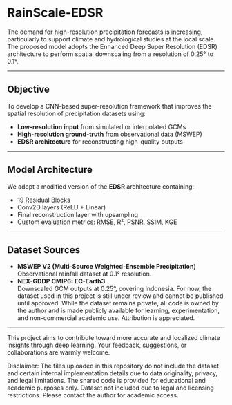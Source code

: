 # RainScale-EDSR
The demand for high-resolution precipitation forecasts is increasing, particularly to support climate and hydrological studies at the local scale. The proposed model adopts the Enhanced Deep Super Resolution (EDSR) architecture to perform spatial downscaling from a resolution of 0.25° to 0.1°.

---

## Objective
To develop a CNN-based super-resolution framework that improves the spatial resolution of precipitation datasets using:
- **Low-resolution input** from simulated or interpolated GCMs  
- **High-resolution ground-truth** from observational data (MSWEP)  
- **EDSR architecture** for reconstructing high-quality outputs

---

## Model Architecture
We adopt a modified version of the **EDSR** architecture containing:
- 19 Residual Blocks
- Conv2D layers (ReLU + Linear)
- Final reconstruction layer with upsampling
- Custom evaluation metrics: RMSE, R², PSNR, SSIM, KGE

---

## Dataset Sources
- **MSWEP V2 (Multi-Source Weighted-Ensemble Precipitation)**  
  Observational rainfall dataset at 0.1° resolution.
- **NEX-GDDP CMIP6: EC-Earth3**  
  Downscaled GCM outputs at 0.25°, covering Indonesia.
For now, the dataset used in this project is still under review and cannot be published until approved. While the dataset remains private, all code is owned by the author and is made publicly available for learning, experimentation, and non-commercial academic use. Attribution is appreciated.

---

This project aims to contribute toward more accurate and localized climate insights through deep learning. Your feedback, suggestions, or collaborations are warmly welcome.

Disclaimer: The files uploaded in this repository do not include the dataset and certain internal implementation details due to data originality, privacy, and legal limitations. The shared code is provided for educational and academic purposes only.
Dataset not included due to legal and licensing restrictions.
Please contact the author for academic access.
